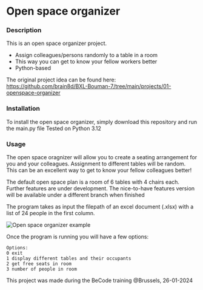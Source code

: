 # Open space organizer

### Description
This is an open space organizer project.
- Assign colleagues/persons randomly to a table in a room
- This way you can get to know your fellow workers better
- Python-based

The original project idea can be found here:
https://github.com/brain8d/BXL-Bouman-7/tree/main/projects/01-openspace-organizer


### Installation
To install the open space organizer, simply download this repository and run the main.py file
Tested on Python 3.12

### Usage
The open space oragnizer will allow you to create a seating arrangement for you and your colleagues.
Assignment to different tables will be random. This can be an excellent way to get to know your fellow colleagues better!

The default open space plan is a room of 6 tables with 4 chairs each. Further features are under development.
The nice-to-have features version will be available under a different branch when finished

The program takes as input the filepath of  an excel document (.xlsx)
with a list of 24 people in the first column.

![Open space organizer example](https://github.com/brain8d/openspace-organizer/assets/153182255/6cb2196e-31be-4b76-85fa-5741f21a6022)


Once the program is running you will have a few options:

```
Options: 
0 exit
1 display different tables and their occupants
2 get free seats in room
3 number of people in room
```


This project was made during the BeCode training @Brussels, 26-01-2024
 


